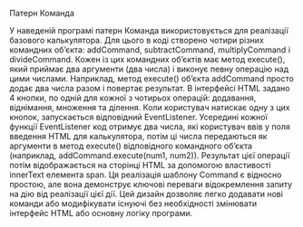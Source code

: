 Патерн Команда

У наведеній програмі патерн Команда використовується для реалізації базового калькулятора. 
Для цього в коді створено чотири різних командних об’єкта: addCommand, subtractCommand, multiplyCommand і divideCommand. Кожен із цих командних об’єктів має метод execute(), який приймає два аргументи (два числа) і виконує певну операцію над цими числами. Наприклад, метод execute() об’єкта addCommand просто додає два числа разом і повертає результат.
В інтерфейсі HTML задано 4 кнопки, по одній для кожної з чотирьох операцій: додавання, віднімання, множення та ділення. Коли користувач натискає одну з цих кнопок, запускається відповідний EventListener. Усередині кожної функції EventListener код отримує два числа, які користувач ввів у поля введення HTML для калькулятора, потім ці числа передаються як аргументи в метод execute() відповідного командного об’єкта (наприклад, addCommand.execute(num1, num2)). Результат цієї операції потім відображається на сторінці HTML за допомогою властивості innerText елемента span.
Ця реалізація шаблону Command є відносно простою, але вона демонструє ключові переваги відокремлення запиту на дію від реалізації цієї дії. Цей дизайн дозволяє легко додавати нові команди або модифікувати існуючі без необхідності змінювати інтерфейс HTML або основну логіку програми.

